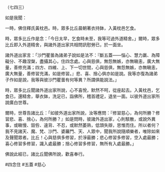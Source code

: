 （七四三）

如是我聞：

一時，佛住釋氏黃枕邑。時，眾多比丘晨朝著衣持鉢，入黃枕邑乞食。

時，眾多比丘作是念：「今日太早，乞食時未至，我等可過外道精舍。」爾時，眾多比丘即入外道精舍，與諸外道出家共相問訊慰勞已，於一面坐。

諸外道出家言：「沙門瞿曇為諸弟子說如是法不：『斷五蓋——惱心、慧力羸、為障礙分、不趣涅槃，盡攝其心，住四念處。心與慈俱，無怨無嫉，亦無瞋恚，廣大無量，善修充滿；四方、四維、上、下一切世間，心與慈俱，無怨無嫉，亦無瞋恚，廣大無量，善修習充滿，如是修習。』悲、喜、捨心俱亦如是說。我等亦復為諸弟子作如是說，我等與彼沙門瞿曇有何等異？所謂俱能說法。」

時，眾多比丘聞諸外道出家所說，心不喜悅，默然不呵，從座起去。入黃枕邑，乞食已，還精舍，舉衣鉢，洗足已，詣佛所，稽首禮足，退坐一面。以彼外道出家所說廣白世尊。

爾時，世尊告諸比丘：「如彼外道出家所說，汝等應問：『修習慈心，為何所勝？修習悲、喜、捨心，為何所勝？』如是問時，彼諸外道出家，心則駭散，或說外異事，或瞋慢、毀呰、違背、不忍，或默然萎熟，低頭失辯，思惟而住。所以者何？我不見諸天、魔、梵、沙門、婆羅門、天、人眾中，聞我所說隨順樂者，唯除如來及聲聞眾者。比丘！心與慈俱多修習，於淨最勝；悲心修習多修習，空入處最勝；喜心修習多修習，識入處最勝；捨心修習多修習，無所有入處最勝。」

佛說此經已，諸比丘聞佛所說，歡喜奉行。


#四念住
#五蓋
#慈心
